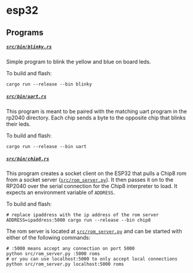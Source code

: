 # esp32

## Programs

##### [`src/bin/blinky.rs`](src/bin/blinky.rs)

Simple program to blink the yellow and blue on board leds.

To build and flash:
```shell
cargo run --release --bin blinky
```

##### [`src/bin/uart.rs`](src/bin/uart.rs)

This program is meant to be paired with the matching uart program in the rp2040
directory. Each chip sends a byte to the opposite chip that blinks their leds.

To build and flash:
```shell
cargo run --release --bin uart
```

##### [`src/bin/chip8.rs`](src/bin/chip8.rs)

This program creates a socket client on the ESP32 that pulls a Chip8 rom from
a socket server ([`src/rom_server.py`](src/rom_server.py)). It then passes it
on to the RP2040 over the serial connection for the Chip8 interpreter to load.
It expects an environment variable of `ADDRESS`.

To build and flash:
```shell
# replace ipaddress with the ip address of the rom server
ADDRESS=ipaddress:5000 cargo run --release --bin chip8
```

The rom server is located at [`src/rom_server.py`](src/rom_server.py) and can
be started with either of the following commands:
```shell
# :5000 means accept any connection on port 5000
python src/rom_server.py :5000 roms
# or you can use localhost:5000 to only accept local connections
python src/rom_server.py localhost:5000 roms
```

